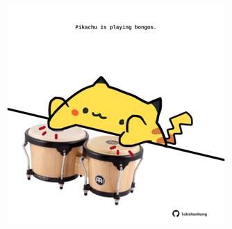 <!-- built at 08/03/2023, 24:01:42 UTC -->
<p align="center">
  <img width="500" height="500" src="./ReadmeImage.svg">
</p>
